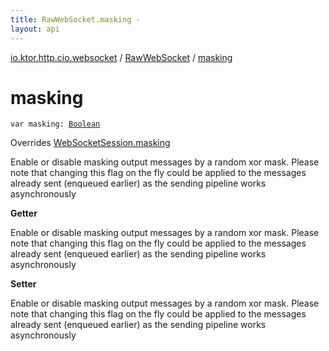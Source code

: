 ```yaml
---
title: RawWebSocket.masking - 
layout: api
---
```


<div class='api-docs-breadcrumbs'><a href="../index.html">io.ktor.http.cio.websocket</a> / <a href="index.html">RawWebSocket</a> / <a href="./masking.html">masking</a></div>

# masking

<div class="signature"><code><span class="keyword">var </span><span class="identifier">masking</span><span class="symbol">: </span><a href="https://kotlinlang.org/api/latest/jvm/stdlib/kotlin/-boolean/index.html"><span class="identifier">Boolean</span></a></code></div>

Overrides <a href="../-web-socket-session/masking.html">WebSocketSession.masking</a>

Enable or disable masking output messages by a random xor mask.
Please note that changing this flag on the fly could be applied to the messages already sent (enqueued earlier)
as the sending pipeline works asynchronously

**Getter**

Enable or disable masking output messages by a random xor mask.
Please note that changing this flag on the fly could be applied to the messages already sent (enqueued earlier)
as the sending pipeline works asynchronously

**Setter**

Enable or disable masking output messages by a random xor mask.
Please note that changing this flag on the fly could be applied to the messages already sent (enqueued earlier)
as the sending pipeline works asynchronously

